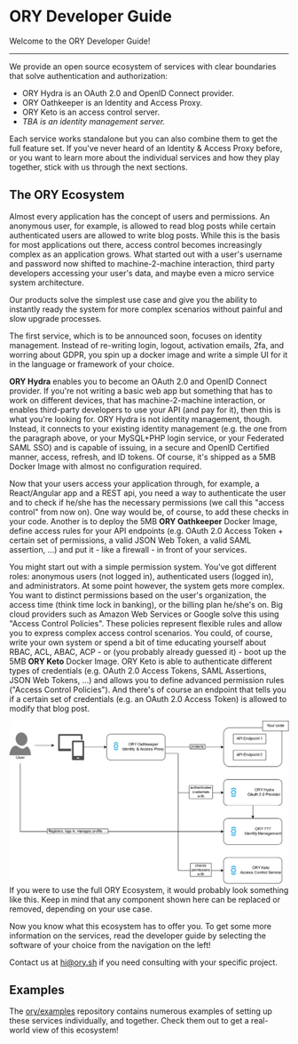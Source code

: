 # ORY Developer Guide

Welcome to the ORY Developer Guide!

<!-- toc -->

---

We provide an open source ecosystem of services with clear boundaries that solve authentication and authorization:

- ORY Hydra is an OAuth 2.0 and OpenID Connect provider.
- ORY Oathkeeper is an Identity and Access Proxy.
- ORY Keto is an access control server.
- *TBA is an identity management server.*

Each service works standalone but you can also combine them to get the full feature set. If you've never heard of an Identity & Access Proxy
before, or you want to learn more about the individual services and how they play together, stick with us through the
next sections.

## The ORY Ecosystem

Almost every application has the concept of users and permissions. An anonymous user, for example, is allowed to
read blog posts while certain authenticated users are allowed to write blog posts. While this is the basis for most
applications out there, access control becomes increasingly complex as an application grows. What started out with
a user's username and password now shifted to machine-2-machine interaction, third party developers accessing your
user's data, and maybe even a micro service system architecture.

Our products solve the simplest use case and give you the ability to instantly ready the system for more complex scenarios without
painful and slow upgrade processes.

The first service, which is to be announced soon, focuses on identity management. Instead of re-writing login, logout,
activation emails, 2fa, and worring about GDPR, you spin up a docker image and write a simple UI for it in the language
or framework of your choice.

**ORY Hydra** enables you to become an OAuth 2.0 and OpenID Connect provider. If you're not writing a basic web app but something
that has to work on different devices, that has machine-2-machine interaction, or enables third-party developers to use
your API (and pay for it), then this is what you're looking for. ORY Hydra is not identity management, though. Instead,
it connects to your existing identity management (e.g. the one from the paragraph above, or your MySQL+PHP login service,
or your Federated SAML SSO) and is capable of issuing, in a secure and OpenID Certified manner, access, refresh, and ID tokens.
Of course, it's shipped as a 5MB Docker Image with almost no configuration required.

Now that your users access your application through, for example, a React/Angular app and a REST api, you need a way
to authenticate the user and to check if he/she has the necessary permissions (we call this "access control" from now on).
One way would be, of course, to add these checks in your code. Another is to deploy the 5MB **ORY Oathkeeper** Docker Image,
define access rules for your API endpoints (e.g. OAuth 2.0 Access Token + certain set of permissions, a valid JSON Web Token,
a valid SAML assertion, ...) and put it - like a firewall - in front of your services.

You might start out with a simple permission system. You've got different roles: anonymous users (not logged in),
authenticated users (logged in), and administrators. At some point however, the system gets more complex. You want
to distinct permissions based on the user's organization, the access time (think time lock in banking), or the billing
plan he/she's on. Big cloud providers such as Amazon Web Services or Google solve this using "Access Control Policies".
These policies represent flexible rules and allow you to express complex access control scenarios. You could, of course,
write your own system or spend a bit of time educating yourself about RBAC, ACL, ABAC, ACP - or (you probably already guessed it) -
boot up the 5MB **ORY Keto** Docker Image. ORY Keto is able to authenticate different types of credentials (e.g. OAuth 2.0 Access
Tokens, SAML Assertions, JSON Web Tokens, ...) and allows you to define advanced permission rules ("Access Control Policies").
And there's of course an endpoint that tells you if a certain set of credentials (e.g. an OAuth 2.0 Access Token) is allowed
to modify that blog post.

![The full ORY Ecosystem](./images/ory-ecosystem.png)
If you were to use the full ORY Ecosystem, it would probably look something like this. Keep in mind that any component
shown here can be replaced or removed, depending on your use case.

Now you know what this ecosystem has to offer you. To get some more information on the services, read the developer guide by
selecting the software of your choice from the navigation on the left!

Contact us at [hi@ory.sh](hi@ory.sh) if you need consulting with your specific project.

## Examples

The [ory/examples](https://github.com/ory/examples) repository contains numerous examples of setting up these services
individually, and together. Check them out to get a real-world view of this ecosystem!

